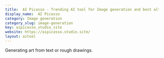 ```yaml
---
title:  AI Picasso - Trending AI tool for Image generation and best alternatives
display_name:  AI Picasso
category: Image generation
category_slug: image-generation
key: aipicasso_studio_site
website: https://aipicasso.studio.site/
layout: aitool
---
```


Generating art from text or rough drawings.
